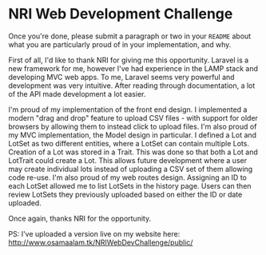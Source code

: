 # NRI Web Development Challenge
Once you're done, please submit a paragraph or two in your `README` about what you are particularly proud of in your implementation, and why.

First of all, I'd like to thank NRI for giving me this opportunity. Laravel is a new framework for me, however I've had experience in the LAMP stack and developing MVC web apps. To me, Laravel seems very powerful and development was very intuitive. After reading through documentation, a lot of the API made development a lot easier.

I'm proud of my implementation of the front end design. I implemented a modern "drag and drop" feature to upload CSV files - with support for older browsers by allowing them to instead click to upload files. I'm also proud of my MVC implementation, the Model design in particular. I defined a Lot and LotSet as two different entities, where a LotSet can contain multiple Lots. Creation of a Lot was stored in a Trait. This was done so that both a Lot and LotTrait could create a Lot. This allows future development where a user may create individual lots instead of uploading a CSV set of them allowing code re-use.
I'm also proud of my web routes design. Assigning an ID to each LotSet allowed me to list LotSets in the history page. Users can then review LotSets they previously uploaded based on either the ID or date uploaded.

Once again, thanks NRI for the opportunity.

PS: I've uploaded a version live on my website here: http://www.osamaalam.tk/NRIWebDevChallenge/public/

